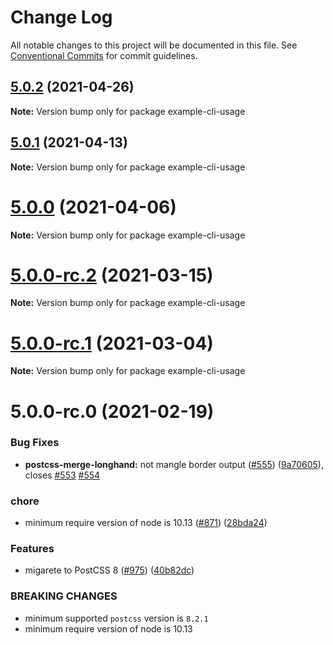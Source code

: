 # Change Log

All notable changes to this project will be documented in this file.
See [Conventional Commits](https://conventionalcommits.org) for commit guidelines.

## [5.0.2](https://github.com/cssnano/cssnano/compare/example-cli-usage@5.0.0...example-cli-usage@5.0.2) (2021-04-26)

**Note:** Version bump only for package example-cli-usage





## [5.0.1](https://github.com/cssnano/cssnano/compare/example-cli-usage@5.0.0...example-cli-usage@5.0.1) (2021-04-13)

**Note:** Version bump only for package example-cli-usage





# [5.0.0](https://github.com/cssnano/cssnano/compare/example-cli-usage@5.0.0-rc.2...example-cli-usage@5.0.0) (2021-04-06)

**Note:** Version bump only for package example-cli-usage





# [5.0.0-rc.2](https://github.com/cssnano/cssnano/compare/example-cli-usage@5.0.0-rc.1...example-cli-usage@5.0.0-rc.2) (2021-03-15)

**Note:** Version bump only for package example-cli-usage





# [5.0.0-rc.1](https://github.com/cssnano/cssnano/compare/example-cli-usage@5.0.0-rc.0...example-cli-usage@5.0.0-rc.1) (2021-03-04)

**Note:** Version bump only for package example-cli-usage





# 5.0.0-rc.0 (2021-02-19)


### Bug Fixes

* **postcss-merge-longhand:** not mangle border output ([#555](https://github.com/cssnano/cssnano/issues/555)) ([9a70605](https://github.com/cssnano/cssnano/commit/9a706050b621e7795a9bf74eb7110b5c81804ffe)), closes [#553](https://github.com/cssnano/cssnano/issues/553) [#554](https://github.com/cssnano/cssnano/issues/554)


### chore

* minimum require version of node is 10.13 ([#871](https://github.com/cssnano/cssnano/issues/871)) ([28bda24](https://github.com/cssnano/cssnano/commit/28bda243e32ce3ba89b3c358a5f78727b3732f11))


### Features

* migarete to PostCSS 8 ([#975](https://github.com/cssnano/cssnano/issues/975)) ([40b82dc](https://github.com/cssnano/cssnano/commit/40b82dca7f53ac02cd4fe62846dec79b898ccb49))


### BREAKING CHANGES

* minimum supported `postcss` version is `8.2.1`
* minimum require version of node is 10.13
